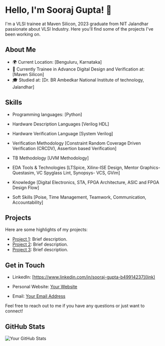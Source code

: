 

# Hello, I'm Sooraj Gupta! 👋

I'm a VLSI trainee at Maven Silicon, 2023 graduate from NIT Jalandhar passionate about VLSI Industry. Here you'll find some of the projects I've been working on.

## About Me

- 🌍 Current Location: [Benguluru, Karnataka]
- 💼 Currently Trainee in Advance Digital Design and Verification at: [Maven Silicon]
- 🎓 Studied at: [Dr. BR Ambedkar National Institute of technology, Jalandhar]

## Skills

- Programming languages: [Python]

- Hardware Description Languages [Verilog HDL]
- Hardware Verification Language [System Verilog]
- Verification Methodology [Constraint Random Coverage Driven Verification (CRCDV), Assertion based Verification]
- TB Methodology [UVM Methodology]
- EDA Tools & Technologies [LTSpice, Xilinx-ISE Design, Mentor Graphics- Questasim, VC Spyglass Lint, Synopsys- VCS, GVim]
- Knowledge [Digital Electronics, STA, FPGA Architecture, ASIC and FPGA Design Flow]
- Soft Skills [Poise, Time Management, Teamwork, Communication, Accountability]
## Projects

Here are some highlights of my projects:

- [Project 1](link): Brief description.
- [Project 2](link): Brief description.
- [Project 3](link): Brief description.

## Get in Touch

- LinkedIn: [https://www.linkedin.com/in/sooraj-gupta-b49914237](link)

- Personal Website: [Your Website](link)
- Email: [Your Email Address](mailto:youremail@example.com)

Feel free to reach out to me if you have any questions or just want to connect!

## GitHub Stats

![Your GitHub Stats](https://github-readme-stats.vercel.app/api?username=yourusername&show_icons=true&theme=radical)

